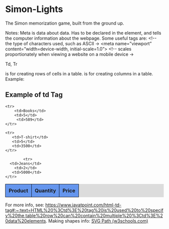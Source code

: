 # Simon-Lights
The Simon memorization game, built from the ground up.

Notes:
Meta
<meta> is data about data. 
Has to be declared in the <head> </head> element, and tells the computer information about the webpage. Some useful <meta> tags are:
<meta charset=”UTF-8”>  <!-- the type of characters used, such as ASCII →
<meta name=”viewport” content=”width=device-width, initial-scale=1.0”> <!-- scales proportionately when viewing a website on a mobile device →

Td, Tr
<tr> </tr> is for creating rows of cells in a table. <td> </td> is for creating columns in a table. 
Example:
<!DOCTYPE html>  
<html>  
<head>  
    <title>HTML td tag</title>  
    <style>  
    th{  
     background-color: #6495ed;  
    }  
    th,td{  
        border: 1px solid black;  
        padding: 10px;  
        }  
    </style>  
</head>  
<body>  
  <h2>Example of td Tag</h2>  
  <table style=" border-collapse: collapse; background-color:#dcdcdc;">  
       <tr>  
    <th>Product</th>  
    <th>Quantity</th>  
    <th>Price</th>  
       </tr>  
  
    <tr>  
        <td>Books</td>    
        <td>5</td>  
         <td>589</td>  
    </tr>  
  
    <tr>  
       <td>T-shirt</td>   
       <td>5</td>  
       <td>3500</td>  
    </tr>  
              
            <tr>  
      <td>Jeans</td>      
        <td>2</td>  
       <td>5000</td>  
    </tr>  
  </table>  
</body>  
</html>  


For more info, see: https://www.javatpoint.com/html-td-tag#:~:text=HTML%20%3Ctd%3E%20tag%20is%20used%20to%20specify%20the,table%20row%20can%20contain%20multiple%20%3Ctd%3E%20data%20elements.
Making shapes info:
[SVG Path (w3schools.com)](https://www.w3schools.com/graphics/svg_path.asp)

